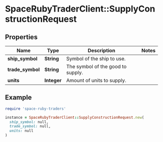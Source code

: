 # SpaceRubyTraderClient::SupplyConstructionRequest

## Properties

| Name | Type | Description | Notes |
| ---- | ---- | ----------- | ----- |
| **ship_symbol** | **String** | Symbol of the ship to use. |  |
| **trade_symbol** | **String** | The symbol of the good to supply. |  |
| **units** | **Integer** | Amount of units to supply. |  |

## Example

```ruby
require 'space-ruby-traders'

instance = SpaceRubyTraderClient::SupplyConstructionRequest.new(
  ship_symbol: null,
  trade_symbol: null,
  units: null
)
```

